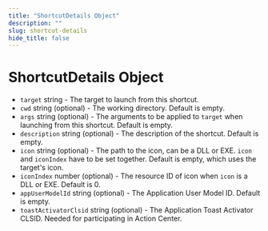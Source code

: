 ```yaml
---
title: "ShortcutDetails Object"
description: ""
slug: shortcut-details
hide_title: false
---
```


# ShortcutDetails Object

* `target` string - The target to launch from this shortcut.
* `cwd` string (optional) - The working directory. Default is empty.
* `args` string (optional) - The arguments to be applied to `target` when
launching from this shortcut. Default is empty.
* `description` string (optional) - The description of the shortcut. Default
is empty.
* `icon` string (optional) - The path to the icon, can be a DLL or EXE. `icon`
and `iconIndex` have to be set together. Default is empty, which uses the
target's icon.
* `iconIndex` number (optional) - The resource ID of icon when `icon` is a
DLL or EXE. Default is 0.
* `appUserModelId` string (optional) - The Application User Model ID. Default
is empty.
* `toastActivatorClsid` string (optional) - The Application Toast Activator CLSID. Needed
for participating in Action Center.
